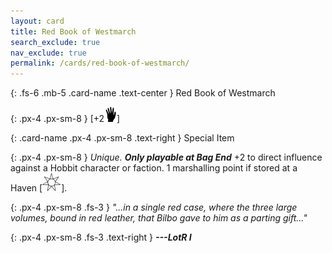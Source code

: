 ```yaml
---
layout: card
title: Red Book of Westmarch
search_exclude: true
nav_exclude: true
permalink: /cards/red-book-of-westmarch/
---
```


{: .fs-6 .mb-5 .card-name .text-center }
Red Book of Westmarch

{: .px-4 .px-sm-8 }
\[+2![](/assets/images/di.svg)]
 
{: .card-name .px-4 .px-sm-8 .text-right }
Special Item

{: .px-4 .px-sm-8 }
_Unique._ ***Only playable at Bag End*** +2 to direct influence against a Hobbit character or faction. 1 marshalling point if stored at a Haven \[![](/assets/images/free-haven.svg)].
 
{: .px-4 .px-sm-8 .fs-3 }
_"...in a single red case, where the three large volumes, bound in red leather, that Bilbo gave to him as a parting gift..."_

{: .px-4 .px-sm-8 .fs-3 .text-right }
_**---LotR I**_
